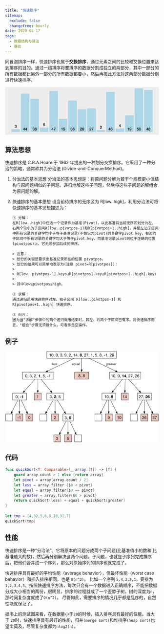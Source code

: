 ```yaml
---
title: "快速排序"
sitemap:
  exclude: false
  changefreq: hourly
date: 2020-08-17
tags:
  - 数据结构与算法
  - 基础
---
```


同冒泡排序一样，快速排序也属于**交换排序**，通过元素之间的比较和交换位置来达到排序的目的。通过一趟排序将要排序的数据分割成独立的两部分，其中一部分的所有数据都比另外一部分的所有数据都要小，然后再按此方法对这两部分数据分别进行快速排序，

![754476-ac3bda064926d092](/imgs/754476-ac3bda064926d092.gif)

## 算法思想

快速排序是 C.R.A.Hoare 于 1962 年提出的一种划分交换排序。它采用了一种分治的策略，通常称其为分治法 (Divide-and-ConquerMethod)。

1.  分治法的基本思想
    分治法的基本思想是：将原问题分解为若干个规模更小但结构与原问题相似的子问题。递归地解这些子问题，然后将这些子问题的解组合为原问题的解。

2.  快速排序的基本思想
    设当前待排序的无序区为 R[low..high]，利用分治法可将快速排序的基本思想描述为：

        ① 分解：
        在R[low..high]中任选一个记录作为基准(Pivot)，以此基准将当前无序区划分为左、右两个较小的子区间R[low..pivotpos-1)和R[pivotpos+1..high]，并使左边子区间中所有记录的关键字均小于等于基准记录(不妨记为pivot)的关键字pivot.key，右边的子区间中所有记录的关键字均大于等于pivot.key，而基准记录pivot则位于正确的位置(pivotpos)上，它无须参加后续的排序。

        > 注意：
        > 划分的关键是要求出基准记录所在的位置 pivotpos。
        > 划分的结果可以简单地表示为(注意 pivot=R[pivotpos])：
        >
        > R[low..pivotpos-1].keys≤R[pivotpos].key≤R[pivotpos+1..high].keys
        >
        > 其中low≤pivotpos≤high。

        ② 求解：
        通过递归调用快速排序对左、右子区间 R[low..pivotpos-1] 和 R[pivotpos+1..high] 快速排序。

        ③ 组合：
        因为当"求解"步骤中的两个递归调用结束时，其左、右两个子区间已有序。对快速排序而言，"组合"步骤无须做什么，可看作是空操作。

## 例子

![](/imgs/15539988528666.jpg)

## 代码

```swift
func quickSort<T: Comparable>(_ array:[T]) -> [T] {
    guard array.count > 1 else {return array}
    let pivot = array[array.count / 2]
    let less = array.filter {$0 < pivot}
    let equal = array.filter{$0 == pivot}
    let greater = array.filter{$0 > pivot}
    return quickSort(less) + equal + quickSort(greater)
}

let tmp = [4,32,5,6,8,10,31,7]
quickSort(tmp)
```

## 性能

快速排序是一种“分治法”。它将原本的问题分成两个子问题(比基准值小的数和 比基准值大的数)，然后再分别解决这两个问题。子问题，也就是子序列完成排序后，把他们合并成一个序列，那么对原始序列的排序也就完成了。

快速排序具有最好的平均性能（average behavior），但最坏性能（worst case behavior）和插入排序相同，也是 `O(n^2)`。 比如一个序列 `5,4,3,2,1`，要排为 `1,2,3,4,5`。按照快速排序方法，每次只会有一个数据进入正确顺序，不能把数据分成大小相当的两份，很明显，排序的过程就成了一个歪脖子树，树的深度为`n`，那时间复杂度就成了`O(n^2)`。 尽管如此，需要排序的情况几乎都是乱序的，自然性能就保证了。

据书上的测试图来看，在数据量小于`20`的时候，插入排序具有最好的性能。当大于 `20`时，快速排序具有最好的性能，归并`(merge sort)`和堆排序`(heap sort)`也望尘莫及，尽管复杂度都为`nlog2(n)`。
